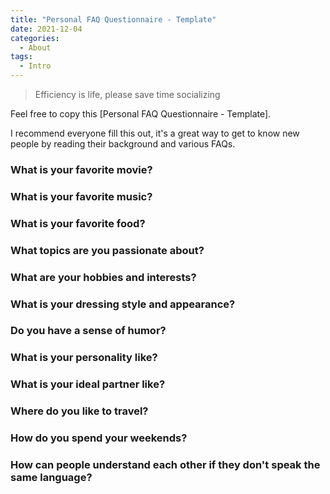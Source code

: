 ```yaml
---
title: "Personal FAQ Questionnaire - Template"
date: 2021-12-04
categories:
  - About
tags:
  - Intro
---
```



> Efficiency is life, please save time socializing

Feel free to copy this [Personal FAQ Questionnaire - Template].

I recommend everyone fill this out, it's a great way to get to know new people by reading their background and various FAQs.


### What is your favorite movie?


### What is your favorite music?


### What is your favorite food?


### What topics are you passionate about?


### What are your hobbies and interests?


### What is your dressing style and appearance?


### Do you have a sense of humor?


### What is your personality like?


### What is your ideal partner like?


### Where do you like to travel?


### How do you spend your weekends?


### How can people understand each other if they don't speak the same language?